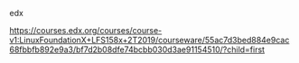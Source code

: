edx

https://courses.edx.org/courses/course-v1:LinuxFoundationX+LFS158x+2T2019/courseware/55ac7d3bed884e9cac68fbbfb892e9a3/bf7d2b08dfe74bcbb030d3ae91154510/?child=first
